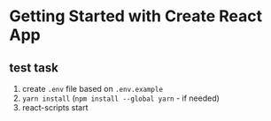 # Getting Started with Create React App
## test task

1. create `.env` file based on `.env.example`
2. `yarn install` (`npm install --global yarn` - if needed)
3. react-scripts start
